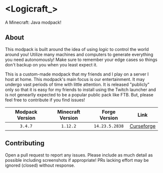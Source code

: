 # <Logicraft_>

A Minecraft: Java modpack!

## About

This modpack is built around the idea of using _logic_ to control the world
around you! Utilize many machines and computers to generate everything you need
autonomously! Make sure to remember your edge cases so things don't backup on
you when you least expect it.

This is a custom-made modpack that my friends and I play on a server I host at
home. This modpack's main focus is our entertainment. It may undergo vast
periods of time with little attention. It is released "publicly" only so that it
is easy for my friends to install using the Twitch launcher and is not genearlly
expected to be a popular public pack like FTB. But, please feel free to
contribute if you find issues!

| Modpack Version  | Minecraft Version | Forge Version | Link |
| :--------------: | :---------------: | :------------: | :---: |
| `3.4.7`          | `1.12.2`          | `14.23.5.2838` | [Curseforge](https://www.curseforge.com/minecraft/modpacks/logicraft_/) |

## Contributing

Open a pull request to report any issues. Please include as much detail as
possible including screenshots if appropriate! PRs lacking effort may be ignored
(closed) without response.